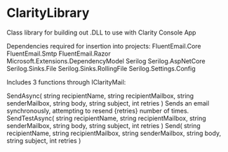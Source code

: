 # ClarityLibrary
Class library for building out .DLL to use with Clarity Console App

Dependencies required for insertion into projects:
FluentEmail.Core
FluentEmail.Smtp
FluentEmail.Razor
Microsoft.Extensions.DependencyModel
Serilog
Serilog.AspNetCore
Serilog.Sinks.File
Serilog.Sinks.RollingFile
Serilog.Settings.Config


Includes 3 functions through IClarityMail:


SendAsync( string recipientName, string recipientMailbox, string senderMailbox, string body, string subject, int retries )
Sends an email synchronously, attempting to resend {retries} number of times.
SendTestAsync( string recipientName, string recipientMailbox, string senderMailbox, string body, string subject, int retries )
Send( string recipientName, string recipientMailbox, string senderMailbox, string body, string subject, int retries )
